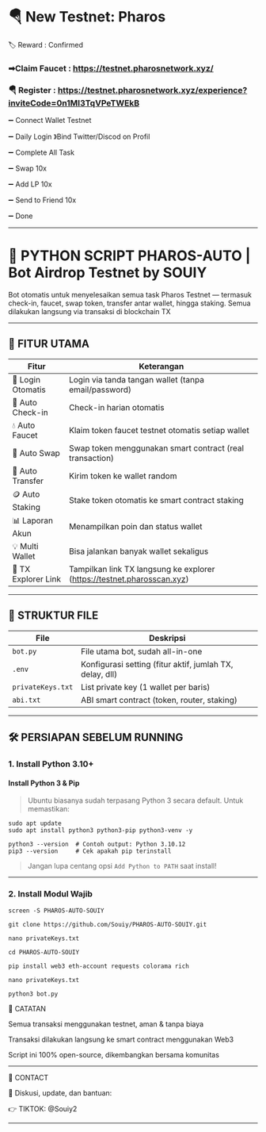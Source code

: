# 🪂 New Testnet: Pharos
🏷 Reward : Confirmed 

### ➡Claim Faucet : https://testnet.pharosnetwork.xyz/

### 🪂 Register : https://testnet.pharosnetwork.xyz/experience?inviteCode=0n1MI3TqVPeTWEkB

➖ Connect Wallet Testnet

➖ Daily Login 》Bind Twitter/Discod on Profil

➖ Complete All Task

➖ Swap 10x

➖ Add LP 10x

➖ Send to Friend 10x

➖ Done

---

# 🚀 PYTHON SCRIPT PHAROS-AUTO | Bot Airdrop Testnet by SOUIY



Bot otomatis untuk menyelesaikan semua task Pharos Testnet — termasuk check-in, faucet, swap token, transfer antar wallet, hingga staking. Semua dilakukan langsung via transaksi di blockchain  TX

---

## 🔧 FITUR UTAMA

| Fitur              | Keterangan                                                             |
|--------------------|------------------------------------------------------------------------|
| 🔐 Login Otomatis   | Login via tanda tangan wallet (tanpa email/password)                  |
| 📅 Auto Check-in    | Check-in harian otomatis                                               |
| 💧 Auto Faucet      | Klaim token faucet testnet otomatis setiap wallet                      |
| 🔄 Auto Swap        | Swap token menggunakan smart contract (real transaction)              |
| 💸 Auto Transfer    | Kirim token ke wallet random                                           |
| 🪙 Auto Staking     | Stake token otomatis ke smart contract staking                         |
| 📊 Laporan Akun     | Menampilkan poin dan status wallet                                     |
| 💡 Multi Wallet     | Bisa jalankan banyak wallet sekaligus                                  |
| 🔗 TX Explorer Link | Tampilkan link TX langsung ke explorer (https://testnet.pharosscan.xyz) |

---

## 📂 STRUKTUR FILE

| File              | Deskripsi                                                               |
|-------------------|-------------------------------------------------------------------------|
| `bot.py`          | File utama bot, sudah all-in-one                                        |
| `.env`            | Konfigurasi setting (fitur aktif, jumlah TX, delay, dll)               |
| `privateKeys.txt` | List private key (1 wallet per baris)                                   |
| `abi.txt`         | ABI smart contract (token, router, staking)                             |

---

## 🛠️ PERSIAPAN SEBELUM RUNNING

### 1. Install Python 3.10+

#### Install Python 3 & Pip

> Ubuntu biasanya sudah terpasang Python 3 secara default. Untuk memastikan:

```
sudo apt update
sudo apt install python3 python3-pip python3-venv -y
```
```
python3 --version  # Contoh output: Python 3.10.12
pip3 --version     # Cek apakah pip terinstall
```


   


> Jangan lupa centang opsi `Add Python to PATH` saat install!

---

### 2. Install Modul Wajib

```
screen -S PHAROS-AUTO-SOUIY
```

```
git clone https://github.com/Souiy/PHAROS-AUTO-SOUIY.git
```
```
nano privateKeys.txt
```
```
cd PHAROS-AUTO-SOUIY
```
```
pip install web3 eth-account requests colorama rich
```
```
nano privateKeys.txt
```
```
python3 bot.py
```

🧠 CATATAN

Semua transaksi menggunakan testnet, aman & tanpa biaya

Transaksi dilakukan langsung ke smart contract menggunakan Web3 

Script ini 100% open-source, dikembangkan bersama komunitas

---

👥 CONTACT

💬 Diskusi, update, dan bantuan:

👉 TIKTOK: @Souiy2

---

